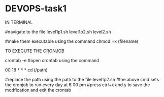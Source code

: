 # DEVOPS-task1




IN TERMINAL

#navigate to the file level1p1.sh level1p2.sh level2.sh

#make them executable using the command chmod +x (filename)

TO EXECUTE THE CRONJOB

crontab -e    #open crontab using the command  

00 18 * * * cd (/path)

#replace the path using the path to the file level1p2.sh
#the above cmd sets the cronjob to run every day at 6 00 pm
#press ctrl+x and y to save the modfication and exit the crontab

